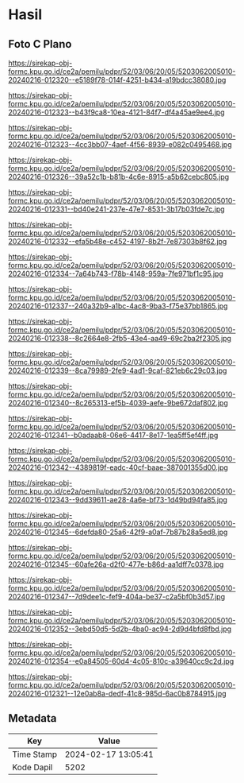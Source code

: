 # Hasil

## Foto C Plano

https://sirekap-obj-formc.kpu.go.id/ce2a/pemilu/pdpr/52/03/06/20/05/5203062005010-20240216-012320--e5189f78-014f-4251-b434-a19bdcc38080.jpg

https://sirekap-obj-formc.kpu.go.id/ce2a/pemilu/pdpr/52/03/06/20/05/5203062005010-20240216-012323--b43f9ca8-10ea-4121-84f7-df4a45ae9ee4.jpg

https://sirekap-obj-formc.kpu.go.id/ce2a/pemilu/pdpr/52/03/06/20/05/5203062005010-20240216-012323--4cc3bb07-4aef-4f56-8939-e082c0495468.jpg

https://sirekap-obj-formc.kpu.go.id/ce2a/pemilu/pdpr/52/03/06/20/05/5203062005010-20240216-012326--39a52c1b-b81b-4c6e-8915-a5b62cebc805.jpg

https://sirekap-obj-formc.kpu.go.id/ce2a/pemilu/pdpr/52/03/06/20/05/5203062005010-20240216-012331--bd40e241-237e-47e7-8531-3b17b03fde7c.jpg

https://sirekap-obj-formc.kpu.go.id/ce2a/pemilu/pdpr/52/03/06/20/05/5203062005010-20240216-012332--efa5b48e-c452-4197-8b2f-7e87303b8f62.jpg

https://sirekap-obj-formc.kpu.go.id/ce2a/pemilu/pdpr/52/03/06/20/05/5203062005010-20240216-012334--7a64b743-f78b-4148-959a-7fe971bf1c95.jpg

https://sirekap-obj-formc.kpu.go.id/ce2a/pemilu/pdpr/52/03/06/20/05/5203062005010-20240216-012337--240a32b9-a1bc-4ac8-9ba3-f75e37bb1865.jpg

https://sirekap-obj-formc.kpu.go.id/ce2a/pemilu/pdpr/52/03/06/20/05/5203062005010-20240216-012338--8c2664e8-2fb5-43e4-aa49-69c2ba2f2305.jpg

https://sirekap-obj-formc.kpu.go.id/ce2a/pemilu/pdpr/52/03/06/20/05/5203062005010-20240216-012339--8ca79989-2fe9-4ad1-9caf-821eb6c29c03.jpg

https://sirekap-obj-formc.kpu.go.id/ce2a/pemilu/pdpr/52/03/06/20/05/5203062005010-20240216-012340--8c265313-ef5b-4039-aefe-9be672daf802.jpg

https://sirekap-obj-formc.kpu.go.id/ce2a/pemilu/pdpr/52/03/06/20/05/5203062005010-20240216-012341--b0adaab8-06e6-4417-8e17-1ea5ff5ef4ff.jpg

https://sirekap-obj-formc.kpu.go.id/ce2a/pemilu/pdpr/52/03/06/20/05/5203062005010-20240216-012342--4389819f-eadc-40cf-baae-387001355d00.jpg

https://sirekap-obj-formc.kpu.go.id/ce2a/pemilu/pdpr/52/03/06/20/05/5203062005010-20240216-012343--9dd39611-ae28-4a6e-bf73-1d49bd94fa85.jpg

https://sirekap-obj-formc.kpu.go.id/ce2a/pemilu/pdpr/52/03/06/20/05/5203062005010-20240216-012345--6defda80-25a6-42f9-a0af-7b87b28a5ed8.jpg

https://sirekap-obj-formc.kpu.go.id/ce2a/pemilu/pdpr/52/03/06/20/05/5203062005010-20240216-012345--60afe26a-d2f0-477e-b86d-aa1dff7c0378.jpg

https://sirekap-obj-formc.kpu.go.id/ce2a/pemilu/pdpr/52/03/06/20/05/5203062005010-20240216-012347--7d9dee1c-fef9-404a-be37-c2a5bf0b3d57.jpg

https://sirekap-obj-formc.kpu.go.id/ce2a/pemilu/pdpr/52/03/06/20/05/5203062005010-20240216-012352--3ebd50d5-5d2b-4ba0-ac94-2d9d4bfd8fbd.jpg

https://sirekap-obj-formc.kpu.go.id/ce2a/pemilu/pdpr/52/03/06/20/05/5203062005010-20240216-012354--e0a84505-60d4-4c05-810c-a39640cc9c2d.jpg

https://sirekap-obj-formc.kpu.go.id/ce2a/pemilu/pdpr/52/03/06/20/05/5203062005010-20240216-012321--12e0ab8a-dedf-41c8-985d-6ac0b8784915.jpg


## Metadata

| Key        | Value               |
| ---------- | ------------------- |
| Time Stamp | 2024-02-17 13:05:41 |
| Kode Dapil | 5202                |



